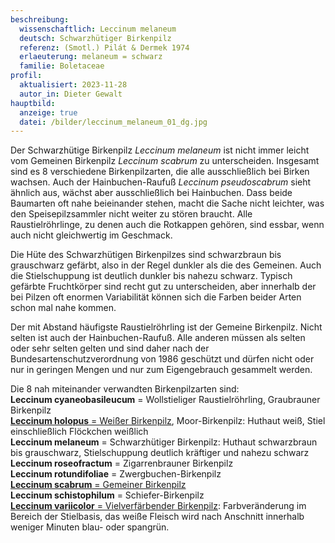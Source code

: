 ```yaml
---
beschreibung:
  wissenschaftlich: Leccinum melaneum
  deutsch: Schwarzhütiger Birkenpilz
  referenz: (Smotl.) Pilát & Dermek 1974
  erlaeuterung: melaneum = schwarz
  familie: Boletaceae
profil:
  aktualisiert: 2023-11-28
  autor_in: Dieter Gewalt
hauptbild:
  anzeige: true
  datei: /bilder/leccinum_melaneum_01_dg.jpg
---
```

Der Schwarzhütige Birkenpilz *Leccinum melaneum* ist nicht immer leicht vom Gemeinen Birkenpilz *Leccinum scabrum* zu unterscheiden. Insgesamt sind es 8 verschiedene Birkenpilzarten, die alle ausschließlich bei Birken wachsen. Auch der Hainbuchen-Raufuß *Leccinum pseudoscabrum* sieht ähnlich aus, wächst aber ausschließlich bei Hainbuchen. Dass beide Baumarten oft nahe beieinander stehen, macht die Sache nicht leichter, was den Speisepilzsammler nicht weiter zu stören braucht. Alle Raustielröhrlinge, zu denen auch die Rotkappen gehören, sind essbar, wenn auch nicht gleichwertig im Geschmack.

Die Hüte des Schwarzhütigen Birkenpilzes sind schwarzbraun bis grauschwarz gefärbt, also in der Regel dunkler als die des Gemeinen. Auch die Stielschuppung ist deutlich dunkler bis nahezu schwarz. Typisch gefärbte Fruchtkörper sind recht gut zu unterscheiden, aber innerhalb der bei Pilzen oft enormen Variabilität können sich die Farben beider Arten schon mal nahe kommen.

Der mit Abstand häufigste Raustielröhrling ist der Gemeine Birkenpilz. Nicht selten ist auch der Hainbuchen-Raufuß. Alle anderen müssen als selten oder sehr selten gelten und sind daher nach der Bundesartenschutzverordnung von 1986 geschützt und dürfen nicht oder nur in geringen Mengen und nur zum Eigengebrauch gesammelt werden.

Die 8 nah miteinander verwandten Birkenpilzarten sind:  
**Leccinum cyaneobasileucum** = Wollstieliger Raustielröhrling, Graubrauner Birkenpilz  
[**Leccinum holopus** = Weißer Birkenpilz](/pilze/leccinum-holopus-moor-birkenpilz-weißer-birkenpilz), Moor-Birkenpilz: Huthaut weiß, Stiel einschließlich Flöckchen weißlich  
**Leccinum melaneum** = Schwarzhütiger Birkenpilz: Huthaut schwarzbraun bis grauschwarz, Stielschuppung deutlich kräftiger und nahezu schwarz  
**Leccinum roseofractum** = Zigarrenbrauner Birkenpilz  
**Leccinum rotundifoliae** = Zwergbuchen-Birkenpilz  
[**Leccinum scabrum** = Gemeiner Birkenpilz](/pilze/leccinum-scabrum-birken-raufuß-birkenpilz)  
**Leccinum schistophilum** = Schiefer-Birkenpilz  
[**Leccinum variicolor** = Vielverfärbender Birkenpilz](/pilze/leccinum-variicolor-vielverfärbender-birkenpilz): Farbveränderung im Bereich der Stielbasis, das weiße Fleisch wird nach Anschnitt innerhalb weniger Minuten blau- oder spangrün.